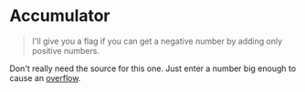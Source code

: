 # Accumulator

> I'll give you a flag if you can get a negative number by adding only positive numbers.

Don't really need the source for this one. Just enter a number big enough to cause an [overflow](https://en.wikipedia.org/wiki/Integer_overflow).
